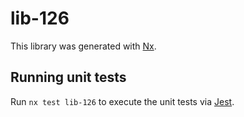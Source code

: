 # lib-126

This library was generated with [Nx](https://nx.dev).

## Running unit tests

Run `nx test lib-126` to execute the unit tests via [Jest](https://jestjs.io).
